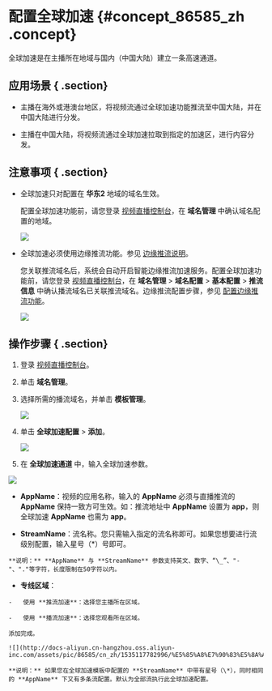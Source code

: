 # 配置全球加速 {#concept_86585_zh .concept}

全球加速是在主播所在地域与国内（中国大陆）建立一条高速通道。

## 应用场景 { .section}

-   主播在海外或港澳台地区，将视频流通过全球加速功能推流至中国大陆，并在中国大陆进行分发。

-   主播在中国大陆，将视频流通过全球加速拉取到指定的加速区，进行内容分发。


## 注意事项 { .section}

-   全球加速只对配置在 **华东2** 地域的域名生效。

    配置全球加速功能前，请您登录 [视频直播控制台](https://live.console.aliyun.com/#/overview)，在 **域名管理** 中确认域名配置的地域。

    ![](http://docs-aliyun.cn-hangzhou.oss.aliyun-inc.com/assets/pic/86585/cn_zh/1532500719569/%E9%85%8D%E7%BD%AE%E5%85%A8%E7%90%83%E5%8A%A0%E9%80%9F%EF%BC%8C%E6%B3%A8%E6%84%8F%E4%BA%8B%E9%A1%B92.png)

-   全球加速必须使用边缘推流功能。参见 [边缘推流说明]()。

    您关联推流域名后，系统会自动开启智能边缘推流加速服务。配置全球加速功能前，请您登录 [视频直播控制台](https://live.console.aliyun.com/#/overview)，在 **域名管理** \> **域名配置** \> **基本配置** \> **推流信息** 中确认播流域名已关联推流域名。边缘推流配置步骤，参见 [配置边缘推流功能]()。

    ![](http://docs-aliyun.cn-hangzhou.oss.aliyun-inc.com/assets/pic/86585/cn_zh/1532500045254/%E9%85%8D%E7%BD%AE%E5%85%A8%E7%90%83%E5%8A%A0%E9%80%9F%EF%BC%8C%20%E6%B3%A8%E6%84%8F%E4%BA%8B%E9%A1%B91.png)


## 操作步骤 { .section}

1.  登录 [视频直播控制台](https://live.console.aliyun.com/#/overview)。

2.  单击 **域名管理**。

3.  选择所需的播流域名，并单击 **模板管理**。

    ![](http://docs-aliyun.cn-hangzhou.oss.aliyun-inc.com/assets/pic/86585/cn_zh/1532505858291/%E9%80%89%E6%8B%A9%E6%89%80%E9%9C%80%E7%9A%84%E6%92%AD%E6%B5%81%E5%9F%9F%E5%90%8D%EF%BC%8C%E5%B9%B6%E5%8D%95%E5%87%BB%20%E6%A8%A1%E6%9D%BF%E7%AE%A1%E7%90%86.png)

4.  单击 **全球加速配置** \> **添加**。

    ![](http://docs-aliyun.cn-hangzhou.oss.aliyun-inc.com/assets/pic/86585/cn_zh/1532506052811/%E5%8D%95%E5%87%BB%E6%9D%83%E7%88%B1%E5%8A%A0%E9%80%9F%E9%85%8D%E7%BD%AE.png)

5.  在 **全球加速通道** 中，输入全球加速参数。

![](http://docs-aliyun.cn-hangzhou.oss.aliyun-inc.com/assets/pic/86585/cn_zh/1532511020018/%E9%85%8D%E7%BD%AE%E5%85%A8%E7%90%83%E5%8A%A0%E9%80%9F%EF%BC%8C%E8%BE%93%E5%85%A5%E5%8F%82%E6%95%B0.png)

-    **AppName**：视频的应用名称，输入的 **AppName** 必须与直播推流的 **AppName** 保持一致方可生效。如：推流地址中 **AppName** 设置为 **app**，则全球加速 **AppName** 也需为 **app**。

-    **StreamName**：流名称。您只需输入指定的流名称即可。如果您想要进行流级别配置，输入星号（\*）号即可。

    **说明：** **AppName** 与 **StreamName** 参数支持英文、数字、“\_”、"-"、"."等字符，长度限制在50字符以内。

-    **专线区域**：

    -   使用 **推流加速**：选择您主播所在区域。

    -   使用 **播流加速**：选择您观看所在区域。

    添加完成。

    ![](http://docs-aliyun.cn-hangzhou.oss.aliyun-inc.com/assets/pic/86585/cn_zh/1535117782996/%E5%85%A8%E7%90%83%E5%8A%A0%E9%80%9F.png)

    **说明：** 如果您在全球加速模板中配置的 **StreamName** 中带有星号（\*），同时相同的 **AppName** 下又有多条流配置。默认为全部流执行此全球加速配置。


